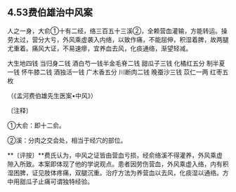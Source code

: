 ## 4.53费伯雄治中风案

人之一身，大俞①十有二经，络三百五十三溪②，全赖营血灌输，方能转运。操劳太过，营分大亏，外风乘虚袭入内络，以致作痛，不能屈伸，积湿着脾，故两腿尤重着。痛风大证，不易速瘳，宜养血去风，化痰通络，渐望轻减。

大生地四钱 当归身二钱 酒白芍一钱半金毛脊二钱 甜瓜子三钱 化橘红五分 制半夏一钱 怀牛膝二钱 酒独活一钱   广木香五分 川断肉二钱 晚蚕沙三钱 苡仁一两 红枣五枚

（《孟河费伯雄先生医案•中风》）

〔注释〕

①大俞：即十二俞。

②溪：分肉之交会处，相当于经穴的部位。

**〔评按〕**费氏认为，中风之证皆由营血亏损，经俞络溪不得灌养，外风乘虚隙入所致。本案即体现了他的学说观点。患者因劳伤营血，外风乘虚入络，内有积湿困脾，证见肢体疼痛，双腿沉重。治疗方法为养营血以去风，化痰湿以通络。方中用甜瓜子止痛可谓独特经验。
